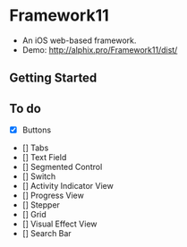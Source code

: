 # Framework11
- An iOS web-based framework.
- Demo: http://alphix.pro/Framework11/dist/

## Getting Started

 
## To do
- [x] Buttons
- [] Tabs 
- [] Text Field
- [] Segmented Control
- [] Switch
- [] Activity Indicator View
- [] Progress View
- [] Stepper
- [] Grid
- [] Visual Effect View
- [] Search Bar
